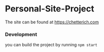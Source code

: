 # Personal-Site-Project

The site can be found at https://chetterich.com

### Development

you can build the project by running `npm start`
